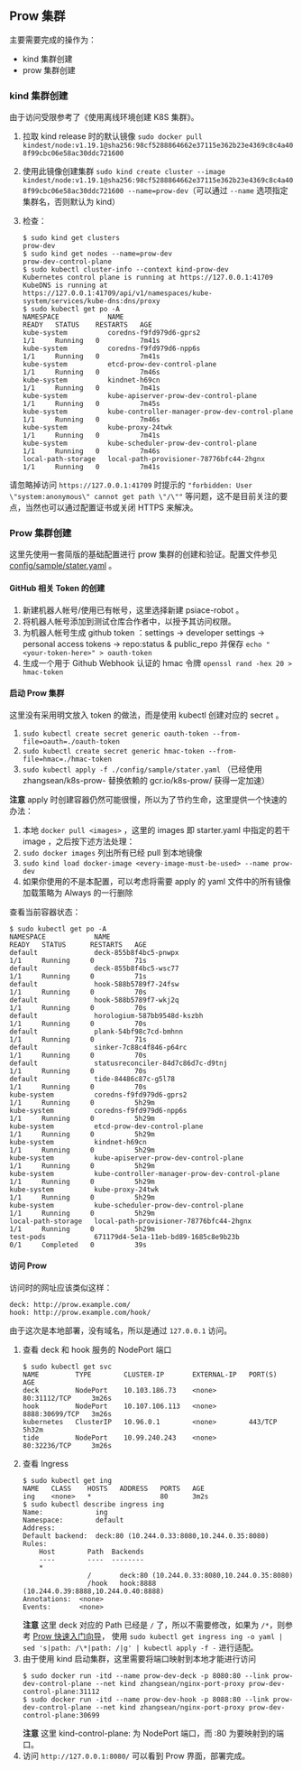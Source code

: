 ## Prow 集群

主要需要完成的操作为：

- kind 集群创建
- prow 集群创建

### kind 集群创建

由于访问受限参考了《使用离线环境创建 K8S 集群》。

1. 拉取 kind release 时的默认镜像 `sudo docker pull kindest/node:v1.19.1@sha256:98cf5288864662e37115e362b23e4369c8c4a408f99cbc06e58ac30ddc721600`
2. 使用此镜像创建集群 `sudo kind create cluster --image kindest/node:v1.19.1@sha256:98cf5288864662e37115e362b23e4369c8c4a408f99cbc06e58ac30ddc721600 --name=prow-dev`（可以通过 `--name` 选项指定集群名，否则默认为 kind）
3. 检查：

   ```shell
   $ sudo kind get clusters
   prow-dev
   $ sudo kind get nodes --name=prow-dev
   prow-dev-control-plane
   $ sudo kubectl cluster-info --context kind-prow-dev
   Kubernetes control plane is running at https://127.0.0.1:41709
   KubeDNS is running at https://127.0.0.1:41709/api/v1/namespaces/kube-system/services/kube-dns:dns/proxy
   $ sudo kubectl get po -A
   NAMESPACE            NAME                                             READY   STATUS    RESTARTS   AGE
   kube-system          coredns-f9fd979d6-gprs2                          1/1     Running   0          7m41s
   kube-system          coredns-f9fd979d6-npp6s                          1/1     Running   0          7m41s
   kube-system          etcd-prow-dev-control-plane                      1/1     Running   0          7m46s
   kube-system          kindnet-h69cn                                    1/1     Running   0          7m41s
   kube-system          kube-apiserver-prow-dev-control-plane            1/1     Running   0          7m45s
   kube-system          kube-controller-manager-prow-dev-control-plane   1/1     Running   0          7m46s
   kube-system          kube-proxy-24twk                                 1/1     Running   0          7m41s
   kube-system          kube-scheduler-prow-dev-control-plane            1/1     Running   0          7m46s
   local-path-storage   local-path-provisioner-78776bfc44-2hgnx          1/1     Running   0          7m41s
   ```
   
请忽略掉访问 `https://127.0.0.1:41709` 时提示的 `"forbidden: User \"system:anonymous\" cannot get path \"/\""` 等问题，这不是目前关注的要点，当然也可以通过配置证书或关闭 HTTPS 来解决。
   
### Prow 集群创建

这里先使用一套简版的基础配置进行 prow 集群的创建和验证。配置文件参见 [config/sample/stater.yaml](./config/sample/stater.yaml) 。

#### GitHub 相关 Token 的创建

1. 新建机器人帐号/使用已有帐号，这里选择新建 psiace-robot 。
2. 将机器人帐号添加到测试仓库合作者中，以授予其访问权限。
2. 为机器人帐号生成 github token ：settings -> developer settings -> personal access tokens -> repo:status & public_repo 并保存 `echo "<your-token-here>" > oauth-token`
4. 生成一个用于 Github Webhook 认证的 hmac 令牌 `openssl rand -hex 20 > hmac-token`

#### 启动 Prow 集群

这里没有采用明文放入 token 的做法，而是使用 kubectl 创建对应的 secret 。

1. `sudo kubectl create secret generic oauth-token --from-file=oauth=./oauth-token`
2. `sudo kubectl create secret generic hmac-token --from-file=hmac=./hmac-token`
5. `sudo kubectl apply -f ./config/sample/stater.yaml` （已经使用 zhangsean/k8s-prow- 替换依赖的 gcr.io/k8s-prow/ 获得一定加速）

**注意** apply 时创建容器仍然可能很慢，所以为了节约生命，这里提供一个快速的办法：

1. 本地 `docker pull <images>` ，这里的 images 即 starter.yaml 中指定的若干 image ，之后按下述方法处理：
2. `sudo docker images` 列出所有已经 pull 到本地镜像
3. `sudo kind load docker-image <every-image-must-be-used> --name prow-dev`
4. 如果你使用的不是本配置，可以考虑将需要 apply 的 yaml 文件中的所有镜像加载策略为 Always 的一行删除

查看当前容器状态：

```
$ sudo kubectl get po -A
NAMESPACE            NAME                                             READY   STATUS      RESTARTS   AGE
default              deck-855b8f4bc5-pnwpx                            1/1     Running     0          71s
default              deck-855b8f4bc5-wsc77                            1/1     Running     0          71s
default              hook-588b5789f7-24fsw                            1/1     Running     0          70s
default              hook-588b5789f7-wkj2q                            1/1     Running     0          70s
default              horologium-587bb9548d-kszbh                      1/1     Running     0          70s
default              plank-54bf98c7cd-bmhnn                           1/1     Running     0          71s
default              sinker-7c88c4f846-p64rc                          1/1     Running     0          70s
default              statusreconciler-84d7c86d7c-d9tnj                1/1     Running     0          70s
default              tide-84486c87c-g5l78                             1/1     Running     0          70s
kube-system          coredns-f9fd979d6-gprs2                          1/1     Running     0          5h29m
kube-system          coredns-f9fd979d6-npp6s                          1/1     Running     0          5h29m
kube-system          etcd-prow-dev-control-plane                      1/1     Running     0          5h29m
kube-system          kindnet-h69cn                                    1/1     Running     0          5h29m
kube-system          kube-apiserver-prow-dev-control-plane            1/1     Running     0          5h29m
kube-system          kube-controller-manager-prow-dev-control-plane   1/1     Running     0          5h29m
kube-system          kube-proxy-24twk                                 1/1     Running     0          5h29m
kube-system          kube-scheduler-prow-dev-control-plane            1/1     Running     0          5h29m
local-path-storage   local-path-provisioner-78776bfc44-2hgnx          1/1     Running     0          5h29m
test-pods            671179d4-5e1a-11eb-bd89-1685c8e9b23b             0/1     Completed   0          39s
```

#### 访问 Prow

访问时的网址应该类似这样：

```
deck: http://prow.example.com/
hook: http://prow.example.com/hook/
```

由于这次是本地部署，没有域名，所以是通过 `127.0.0.1` 访问。

1. 查看 deck 和 hook 服务的 NodePort 端口
   ```
   $ sudo kubectl get svc
   NAME         TYPE        CLUSTER-IP       EXTERNAL-IP   PORT(S)          AGE
   deck         NodePort    10.103.186.73    <none>        80:31112/TCP     3m26s
   hook         NodePort    10.107.106.113   <none>        8888:30699/TCP   3m26s
   kubernetes   ClusterIP   10.96.0.1        <none>        443/TCP          5h32m
   tide         NodePort    10.99.240.243    <none>        80:32236/TCP     3m26s
   ```
2. 查看 Ingress
   ```
   $ sudo kubectl get ing
   NAME   CLASS    HOSTS   ADDRESS   PORTS   AGE
   ing    <none>   *                 80      3m2s
   $ sudo kubectl describe ingress ing
   Name:             ing
   Namespace:        default
   Address:
   Default backend:  deck:80 (10.244.0.33:8080,10.244.0.35:8080)
   Rules:
       Host        Path  Backends
       ----        ----  --------
       *
                   /       deck:80 (10.244.0.33:8080,10.244.0.35:8080)
                   /hook   hook:8888 (10.244.0.39:8888,10.244.0.40:8888)
   Annotations:  <none>
   Events:       <none>
   ```
   **注意** 这里 deck 对应的 Path 已经是 `/` 了，所以不需要修改，如果为 `/*`，则参考 [Prow 快速入门向导](https://www.servicemesher.com/blog/prow-quick-start-guide/)，
   使用 `sudo kubectl get ingress ing -o yaml | sed 's|path: /\*|path: /|g' | kubectl apply -f -` 进行适配。
3. 由于使用 kind 启动集群，这里需要将端口映射到本地才能进行访问
   ```
   $ sudo docker run -itd --name prow-dev-deck -p 8080:80 --link prow-dev-control-plane --net kind zhangsean/nginx-port-proxy prow-dev-control-plane:31112
   $ sudo docker run -itd --name prow-dev-hook -p 8088:80 --link prow-dev-control-plane --net kind zhangsean/nginx-port-proxy prow-dev-control-plane:30699
   ```
   **注意** 这里 kind-control-plane:<port> 为 NodePort 端口，而 <port>:80 为要映射到的端口。
4. 访问 `http://127.0.0.1:8080/` 可以看到 Prow 界面，部署完成。
